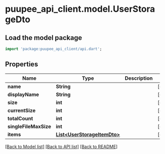 # puupee_api_client.model.UserStorageDto

## Load the model package
```dart
import 'package:puupee_api_client/api.dart';
```

## Properties
Name | Type | Description | Notes
------------ | ------------- | ------------- | -------------
**name** | **String** |  | [optional] 
**displayName** | **String** |  | [optional] 
**size** | **int** |  | [optional] 
**currentSize** | **int** |  | [optional] 
**totalCount** | **int** |  | [optional] 
**singleFileMaxSize** | **int** |  | [optional] 
**items** | [**List&lt;UserStorageItemDto&gt;**](UserStorageItemDto.md) |  | [optional] 

[[Back to Model list]](../README.md#documentation-for-models) [[Back to API list]](../README.md#documentation-for-api-endpoints) [[Back to README]](../README.md)


